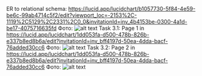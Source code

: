ER to relational schema:
https://lucid.app/lucidchart/b1057730-5f84-4e59-be6c-99ab4714c5f2/edit?viewport_loc=-2153%2C-1119%2C5129%2C2331%2C0_0&invitationId=inv_4b4153be-0300-4a1d-be17-4075716635fd
Фото: ![alt text](https://lucid.app/publicSegments/view/cbc417eb-eef2-43c3-85aa-c08469020092/image.png)
Task 3.1:
Page 1 in https://lucid.app/lucidchart/1dd053fa-d500-478b-826b-e337b8ed8b6a/edit?invitationId=inv_bff4197d-50ea-4dda-bacf-76added30cc6
Фото: ![alt text](https://lucid.app/publicSegments/view/39451e15-d30f-4c2c-9549-3c7092b5b222/image.png)
Task 3.2:
Page 2 in https://lucid.app/lucidchart/1dd053fa-d500-478b-826b-e337b8ed8b6a/edit?invitationId=inv_bff4197d-50ea-4dda-bacf-76added30cc6
Фото: ![alt text](https://lucid.app/publicSegments/view/5a9ee9f9-0acc-48a1-86a0-c39ae4e852e7/image.png)